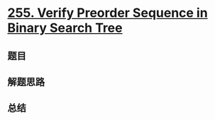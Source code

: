 # [255. Verify Preorder Sequence in Binary Search Tree](https://leetcode.com/problems/verify-preorder-sequence-in-binary-search-tree/)

## 题目


## 解题思路


## 总结


